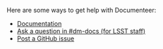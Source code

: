 Here are some ways to get help with Documenteer:

- [Documentation](https://documenteer.lsst.io)
- [Ask a question in #dm-docs (for LSST staff)](https://lsstc.slack.com/archives/C2B6DQBAL)
- [Post a GitHub issue](https://github.com/lsst-sqre/documenteer/issues/new)
